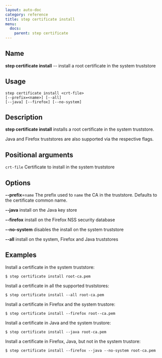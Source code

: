 ```yaml
---
layout: auto-doc
category: reference
title: step certificate install
menu:
  docs:
    parent: step certificate
---
```


## Name
**step certificate install** -- install a root certificate in the system truststore

## Usage

```raw
step certificate install <crt-file>
[--prefix=<name>] [--all]
[--java] [--firefox] [--no-system]
```

## Description

**step certificate install** installs a root certificate in the system
truststore.

Java and Firefox truststores are also supported via the respective flags.

## Positional arguments

`crt-file`
Certificate to install in the system truststore

## Options


**--prefix**=`name`
The prefix used to `name` the CA in the truststore. Defaults to the
certificate common name.

**--java**
install on the Java key store

**--firefox**
install on the Firefox NSS security database

**--no-system**
disables the install on the system truststore

**--all**
install on the system, Firefox and Java truststores

## Examples

Install a certificate in the system truststore:
```shell
$ step certificate install root-ca.pem
```

Install a certificate in all the supported truststores:
```shell
$ step certificate install --all root-ca.pem
```

Install a certificate in Firefox and the system trustore:
```shell
$ step certificate install --firefox root--ca.pem
```

Install a certificate in Java and the system trustore:
```shell
$ step certificate install --java root-ca.pem
```

Install a certificate in Firefox, Java, but not in the system trustore:
```shell
$ step certificate install --firefox --java --no-system root-ca.pem
```

